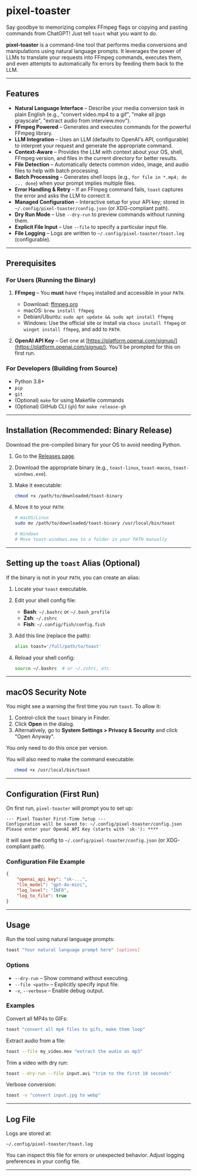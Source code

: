 # pixel-toaster

Say goodbye to memorizing complex FFmpeg flags or copying and pasting commands from ChatGPT! Just tell `toast` what you want to do.

**pixel-toaster** is a command-line tool that performs media conversions and manipulations using natural language prompts. It leverages the power of LLMs to translate your requests into FFmpeg commands, executes them, and even attempts to automatically fix errors by feeding them back to the LLM.

---

## Features

- **Natural Language Interface** – Describe your media conversion task in plain English (e.g., "convert video.mp4 to a gif", "make all jpgs grayscale", "extract audio from interview.mov").
- **FFmpeg Powered** – Generates and executes commands for the powerful FFmpeg library.
- **LLM Integration** – Uses an LLM (defaults to OpenAI's API, configurable) to interpret your request and generate the appropriate command.
- **Context-Aware** – Provides the LLM with context about your OS, shell, FFmpeg version, and files in the current directory for better results.
- **File Detection** – Automatically detects common video, image, and audio files to help with batch processing.
- **Batch Processing** – Generates shell loops (e.g., `for file in *.mp4; do ... done`) when your prompt implies multiple files.
- **Error Handling & Retry** – If an FFmpeg command fails, `toast` captures the error and asks the LLM to correct it.
- **Managed Configuration** – Interactive setup for your API key; stored in `~/.config/pixel-toaster/config.json` (or XDG-compliant path).
- **Dry Run Mode** – Use `--dry-run` to preview commands without running them.
- **Explicit File Input** – Use `--file` to specify a particular input file.
- **File Logging** – Logs are written to `~/.config/pixel-toaster/toast.log` (configurable).

---

## Prerequisites

### For Users (Running the Binary)

1. **FFmpeg** – You **must** have `ffmpeg` installed and accessible in your `PATH`.
   - Download: [ffmpeg.org](https://ffmpeg.org/download.html)
   - macOS: `brew install ffmpeg`
   - Debian/Ubuntu: `sudo apt update && sudo apt install ffmpeg`
   - Windows: Use the official site or install via `choco install ffmpeg` or `winget install ffmpeg`, and add to `PATH`.

2. **OpenAI API Key** – Get one at [https://platform.openai.com/signup/](https://platform.openai.com/signup/). You’ll be prompted for this on first run.

### For Developers (Building from Source)

- Python 3.8+
- `pip`
- `git`
- (Optional) `make` for using Makefile commands
- (Optional) GitHub CLI (`gh`) for `make release-gh`

---

## Installation (Recommended: Binary Release)

Download the pre-compiled binary for your OS to avoid needing Python.

1. Go to the [Releases page](https://github.com/billybjork/pixel-toaster/releases).
2. Download the appropriate binary (e.g., `toast-linux`, `toast-macos`, `toast-windows.exe`).
3. Make it executable:

   ```bash
   chmod +x /path/to/downloaded/toast-binary
   ```

4. Move it to your `PATH`:

   ```bash
   # macOS/Linux
   sudo mv /path/to/downloaded/toast-binary /usr/local/bin/toast
   ```

   ```powershell
   # Windows
   # Move toast-windows.exe to a folder in your PATH manually
   ```

---

## Setting up the `toast` Alias (Optional)

If the binary is not in your `PATH`, you can create an alias:

1. Locate your `toast` executable.
2. Edit your shell config file:
   - **Bash**: `~/.bashrc` or `~/.bash_profile`
   - **Zsh**: `~/.zshrc`
   - **Fish**: `~/.config/fish/config.fish`
3. Add this line (replace the path):

   ```bash
   alias toast='/full/path/to/toast'
   ```

4. Reload your shell config:

   ```bash
   source ~/.bashrc  # or ~/.zshrc, etc.
   ```

---

## macOS Security Note

You might see a warning the first time you run `toast`. To allow it:

1. Control-click the `toast` binary in Finder.
2. Click **Open** in the dialog.
3. Alternatively, go to **System Settings > Privacy & Security** and click "Open Anyway".

You only need to do this once per version.

You will also need to make the command executable:
```bash
   chmod +x /usr/local/bin/toast
```

---

## Configuration (First Run)

On first run, `pixel-toaster` will prompt you to set up:

```text
--- Pixel Toaster First-Time Setup ---
Configuration will be saved to: ~/.config/pixel-toaster/config.json
Please enter your OpenAI API Key (starts with 'sk-'): ****
```

It will save the config to `~/.config/pixel-toaster/config.json` (or XDG-compliant path).

### Configuration File Example

```json
{
    "openai_api_key": "sk-...",
    "llm_model": "gpt-4o-mini",
    "log_level": "INFO",
    "log_to_file": true
}
```

---

## Usage

Run the tool using natural language prompts:

```bash
toast "Your natural language prompt here" [options]
```

### Options

- `--dry-run` – Show command without executing.
- `--file <path>` – Explicitly specify input file.
- `-v`, `--verbose` – Enable debug output.

### Examples

Convert all MP4s to GIFs:

```bash
toast "convert all mp4 files to gifs, make them loop"
```

Extract audio from a file:

```bash
toast --file my_video.mov "extract the audio as mp3"
```

Trim a video with dry run:

```bash
toast --dry-run --file input.avi "trim to the first 10 seconds"
```

Verbose conversion:

```bash
toast -v "convert input.jpg to webp"
```

---

## Log File

Logs are stored at:

```
~/.config/pixel-toaster/toast.log
```

You can inspect this file for errors or unexpected behavior. Adjust logging preferences in your config file.

---
